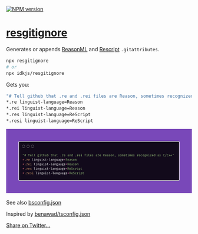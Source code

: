 [![NPM version](https://img.shields.io/npm/v/resgitignore.svg?style=flat)](https://www.npmjs.com/package/resgitignore)

# [resgitignore](https://git.io/resgitignore)

Generates or appends [ReasonML](https://git.io/reasonml) and [Rescript](https://rescript-lang.org/) `.gitattributes`.

```sh
npx resgitignore
# or
npx idkjs/resgitignore
```

Gets you:

```sh
"# Tell github that .re and .rei files are Reason, sometimes recognized as C/C++"
*.re linguist-language=Reason 
*.rei linguist-language=Reason
*.res linguist-language=ReScript
*.resi linguist-language=ReScript
```

![image](./attributes.png)


See also [bsconfig.json](https://git.io/bsconfig.json)

Inspired by [benawad/tsconfig.json](https://github.com/benawad/tsconfig.json)

[Share on Twitter...](https://twitter.com/share?text=Quickly+add+reasonml+and+rescript+attributes+to+your+project+https://github.com/idkjs/resgitignore)

